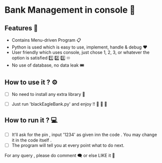 # Bank Management in console :bank:

## Features :receipt:

* Contains Menu-driven Program :clipboard:
* Python is used which is easy to use, implement, handle & debug :hearts:
* User friendly which uses console, just chose 1, 2, 3, or whatever the option is satisfied :one: :two: :three: :infinity:
* No use of database, no data leak :tickets:


## How to use it ? :gear:

- [ ] No need to install any extra library :luggage:

- [ ] Just run 'blackEagleBank.py' and enjoy !!  :handshake: :man_dancing: :woman_dancing:

## How to run it ? :computer:

- [ ] It'll ask for the pin , input '1234' as given inn the code . You may change it in the code itself . 
- [ ] The program will tell you at every point what to do next.

For any query , please do comment :left_speech_bubble: or else LIKE it :black_heart: